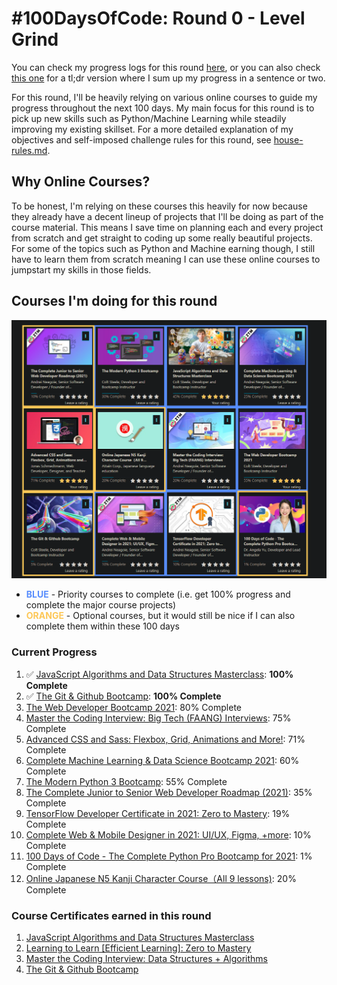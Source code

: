 # #100DaysOfCode: Round 0 - Level Grind

You can check my progress logs for this round [here](./log.md), or you can also check [this one](./log-tldr.md) for a tl;dr version where I sum up my progress in a sentence or two.

For this round, I'll be heavily relying on various online courses to guide my progress throughout the next 100 days. My main focus for this round is to pick up new skills such as Python/Machine Learning while steadily improving my existing skillset. For a more detailed explanation of my objectives and self-imposed challenge rules for this round, see [house-rules.md](./house-rules.md).

## Why Online Courses?

To be honest, I'm relying on these courses this heavily for now because they already have a decent lineup of projects that I'll be doing as part of the course material. This means I save time on planning each and every project from scratch and get straight to coding up some really beautiful projects. For some of the topics such as Python and Machine earning though, I still have to learn them from scratch meaning I can use these online courses to jumpstart my skills in those fields.

## Courses I'm doing for this round

![](./img/initial-progress.png)

- **<span style="color:#588dfd">BLUE</span>** - Priority courses to complete (i.e. get 100% progress and complete the major course projects)
- **<span style="color:#fdc757">ORANGE</span>** - Optional courses, but it would still be nice if I can also complete them within these 100 days

### Current Progress

1.  ✅ [JavaScript Algorithms and Data Structures Masterclass](https://www.udemy.com/course/js-algorithms-and-data-structures-masterclass/): **100% Complete**
2.  ✅ [The Git & Github Bootcamp](https://www.udemy.com/course/git-and-github-bootcamp/): **100% Complete**
3.  [The Web Developer Bootcamp 2021](https://www.udemy.com/course/the-web-developer-bootcamp/): 80% Complete
4.  [Master the Coding Interview: Big Tech (FAANG) Interviews](https://www.udemy.com/course/master-the-coding-interview-big-tech-faang-interviews/): 75% Complete
5.  [Advanced CSS and Sass: Flexbox, Grid, Animations and More!](https://www.udemy.com/course/advanced-css-and-sass/): 71% Complete
6.  [Complete Machine Learning & Data Science Bootcamp 2021](https://www.udemy.com/course/complete-machine-learning-and-data-science-zero-to-mastery/): 60% Complete
7.  [The Modern Python 3 Bootcamp](https://www.udemy.com/course/the-modern-python3-bootcamp/): 55% Complete
8.  [The Complete Junior to Senior Web Developer Roadmap (2021)](https://www.udemy.com/course/the-complete-junior-to-senior-web-developer-roadmap/): 35% Complete
9.  [TensorFlow Developer Certificate in 2021: Zero to Mastery](https://www.udemy.com/course/tensorflow-developer-certificate-machine-learning-zero-to-mastery/): 19% Complete
10. [Complete Web & Mobile Designer in 2021: UI/UX, Figma, +more](https://www.udemy.com/course/complete-web-designer-mobile-designer-zero-to-mastery/): 10% Complete
11. [100 Days of Code - The Complete Python Pro Bootcamp for 2021](https://www.udemy.com/course/100-days-of-code/): 1% Complete
12. [Online Japanese N5 Kanji Character Course（All 9 lessons)](https://www.udemy.com/course/online-japanese-kanji-character-course/): 20% Complete

### Course Certificates earned in this round

1. [JavaScript Algorithms and Data Structures Masterclass](https://www.udemy.com/certificate/UC-fc91917f-b187-47fb-8b60-7329da6777a7/)
2. [Learning to Learn [Efficient Learning]: Zero to Mastery](https://www.udemy.com/certificate/UC-93fe6776-013f-4f2e-b03c-32c39cbc35a3/)
3. [Master the Coding Interview: Data Structures + Algorithms](https://www.udemy.com/certificate/UC-5b058aca-ee22-4e5f-acde-8eb356433242/)
4. [The Git & Github Bootcamp](https://www.udemy.com/certificate/UC-5d7a5381-30be-43b2-b6ac-59ca4867e999/)
